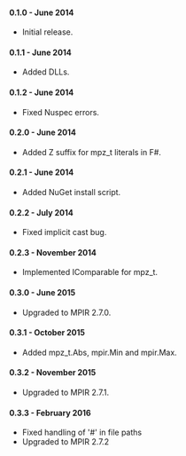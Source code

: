 #### 0.1.0 - June 2014
* Initial release.

#### 0.1.1 - June 2014
* Added DLLs.

#### 0.1.2 - June 2014
* Fixed Nuspec errors.

#### 0.2.0 - June 2014
* Added Z suffix for mpz_t literals in F#.

#### 0.2.1 - June 2014
* Added NuGet install script.

#### 0.2.2 - July 2014
* Fixed implicit cast bug.

#### 0.2.3 - November 2014
* Implemented IComparable for mpz_t.

#### 0.3.0 - June 2015
* Upgraded to MPIR 2.7.0.

#### 0.3.1 - October 2015
* Added mpz_t.Abs, mpir.Min and mpir.Max.

#### 0.3.2 - November 2015
* Upgraded to MPIR 2.7.1.

#### 0.3.3 - February 2016
* Fixed handling of '#' in file paths
* Upgraded to MPIR 2.7.2

